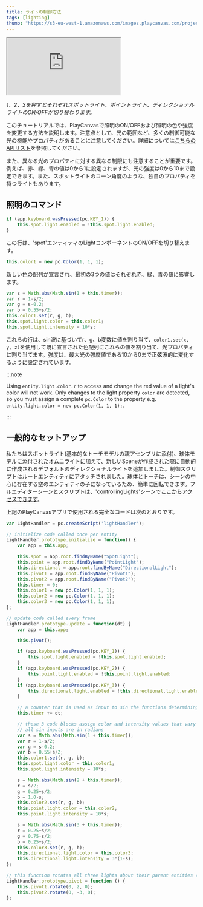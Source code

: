 ```yaml
---
title: ライトの制御方法
tags: [lighting]
thumb: "https://s3-eu-west-1.amazonaws.com/images.playcanvas.com/projects/12/405812/9D487A-image-75.jpg"
---
```


<div className="iframe-container">
    <iframe loading="lazy" src="https://playcanv.as/p/tiKpka9M/" title="Controlling Lights"></iframe>
</div>

*1、2、3を押すとそれぞれスポットライト、ポイントライト、ディレクショナルライトのON/OFFが切り替わります。*

このチュートリアルでは、PlayCanvasで照明のON/OFFおよび照明の色や強度を変更する方法を説明します。注意点として、光の範囲など、多くの制御可能な光の機能やプロパティがあることに注意してください。詳細については[こちらのAPIリスト][1]を参照してください。

また、異なる光のプロパティに対する異なる制限にも注意することが重要です。例えば、赤、緑、青の値は0から1に設定されますが、光の強度は0から10まで設定できます。また、スポットライトのコーン角度のような、独自のプロパティを持つライトもあります。

## 照明のコマンド

```javascript
if (app.keyboard.wasPressed(pc.KEY_1)) {
    this.spot.light.enabled = !this.spot.light.enabled;
}
```

この行は、'spot'エンティティのLightコンポーネントのON/OFFを切り替えます。

```javascript
this.color1 = new pc.Color(1, 1, 1);
```

新しい色の配列が宣言され、最初の3つの値はそれぞれ赤、緑、青の値に影響します。

```javascript
var s = Math.abs(Math.sin(1 + this.timer));
var r = 1-s/2;
var g = s-0.2;
var b = 0.55+s/2;
this.color1.set(r, g, b);
this.spot.light.color = this.color1;
this.spot.light.intensity = 10*s;
```

これらの行は、sin波に基づいてr、g、b変数に値を割り当て、`color1.set(x, y, z)`を使用して既に宣言された色配列にこれらの値を割り当て、光プロパティに割り当てます。強度は、最大光の強度値である10から0まで正弦波的に変化するように設定されています。

:::note

Using `entity.light.color.r` to access and change the red value of a light's color will not work. Only changes to the light property `color` are detected, so you must assign a complete `pc.Color` to the property e.g. `entity.light.color = new pc.Color(1, 1, 1);`.

:::

## 一般的なセットアップ

私たちはスポットライト(基本的なトーチモデルの親アセンブリに添付)、球体モデルに添付されたオムニライトに加えて、新しいSceneが作成された際に自動的に作成されるデフォルトのディレクショナルライトを追加しました。制御スクリプトはルートエンティティにアタッチされました。球体とトーチは、シーンの中心に存在する空のエンティティの子になっているため、簡単に回転できます。フルエディターシーンとスクリプトは、'controllingLights'シーンで[ここからアクセスできます][2]。

上記のPlayCanvasアプリで使用される完全なコードは次のとおりです。

```javascript
var LightHandler = pc.createScript('lightHandler');

// initialize code called once per entity
LightHandler.prototype.initialize = function() {
    var app = this.app;

    this.spot = app.root.findByName("SpotLight");
    this.point = app.root.findByName("PointLight");
    this.directional = app.root.findByName("DirectionalLight");
    this.pivot1 = app.root.findByName("Pivot1");
    this.pivot2 = app.root.findByName("Pivot2");
    this.timer = 0;
    this.color1 = new pc.Color(1, 1, 1);
    this.color2 = new pc.Color(1, 1, 1);
    this.color3 = new pc.Color(1, 1, 1);
};

// update code called every frame
LightHandler.prototype.update = function(dt) {
    var app = this.app;

    this.pivot();

    if (app.keyboard.wasPressed(pc.KEY_1)) {
        this.spot.light.enabled = !this.spot.light.enabled;
    }
    if (app.keyboard.wasPressed(pc.KEY_2)) {
        this.point.light.enabled = !this.point.light.enabled;
    }
    if (app.keyboard.wasPressed(pc.KEY_3)) {
        this.directional.light.enabled = !this.directional.light.enabled;
    }

    // a counter that is used as input to sin the functions determining light properties for all lights.
    this.timer += dt;

    // these 3 code blocks assign color and intensity values that vary according to a sin function
    // all sin inputs are in radians
    var s = Math.abs(Math.sin(1 + this.timer));
    var r = 1-s/2;
    var g = s-0.2;
    var b = 0.55+s/2;
    this.color1.set(r, g, b);
    this.spot.light.color = this.color1;
    this.spot.light.intensity = 10*s;

    s = Math.abs(Math.sin(2 + this.timer));
    r = s/2;
    g = 0.25+s/2;
    b = 1.0-s;
    this.color2.set(r, g, b);
    this.point.light.color = this.color2;
    this.point.light.intensity = 10*s;

    s = Math.abs(Math.sin(3 + this.timer));
    r = 0.25+s/2;
    g = 0.75-s/2;
    b = 0.25+s/2;
    this.color3.set(r, g, b);
    this.directional.light.color = this.color3;
    this.directional.light.intensity = 3*(1-s);
};

// this function rotates all three lights about their parent entities (all at the centre of the scene) to easily create circular motion.
LightHandler.prototype.pivot = function () {
    this.pivot1.rotate(0, 2, 0);
    this.pivot2.rotate(0, -3, 0);
};
```

[1]: /api/pc.LightComponent.html
[2]: https://playcanvas.com/project/405812/overview/tutorial-controlling-lights

